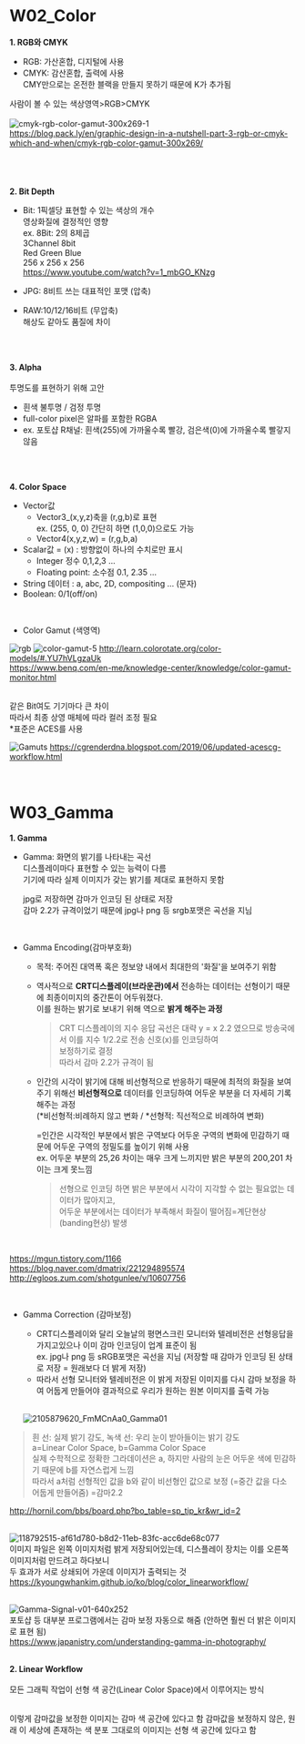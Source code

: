 # W02_Color

__1.	RGB와 CMYK__     
* RGB: 가산혼합, 디지털에 사용
* CMYK: 감산혼합, 출력에 사용 <br/>
CMY만으로는 온전한 블랙을 만들지 못하기 때문에 K가 추가됨

사람이 볼 수 있는 색상영역>RGB>CMYK  <br/>  <br/>
![cmyk-rgb-color-gamut-300x269-1](https://user-images.githubusercontent.com/90597915/134773094-002281af-78cc-4f1e-948b-0cc97fb876ee.png)
 <br/> https://blog.pack.ly/en/graphic-design-in-a-nutshell-part-3-rgb-or-cmyk-which-and-when/cmyk-rgb-color-gamut-300x269/  
 <br/>   
 <br/>  
 __2.	Bit Depth__  
* Bit: 1픽셀당 표현할 수 있는 색상의 개수  
영상화질에 결정적인 영향  
ex. 8Bit: 2의 8제곱  
3Channel 8bit  
Red Green Blue  
256 x 256 x 256   
https://www.youtube.com/watch?v=1_mbGO_KNzg

* JPG: 8비트 쓰는 대표적인 포맷 (압축)
* RAW:10/12/16비트 (무압축)  
해상도 같아도 품질에 차이
<br/>
<br/>

__3.	Alpha__
<br/>
<br/>
투명도를 표현하기 위해 고안 
        
* 흰색 불투명 / 검정 투명 <br/>  
* full-color pixel은 알파를 포함한 RGBA <br/>
* ex. 포토샵 R채널: 흰색(255)에 가까울수록 빨강, 검은색(0)에 가까울수록 빨갛지않음
<br/>
<br/>

__4. Color Space__
<br/>

* Vector값  
  * Vector3_(x,y,z)축을 (r,g,b)로 표현   
ex. (255, 0, 0) 간단히 하면 (1,0,0)으로도 가능
  * Vector4(x,y,z,w) = (r,g,b,a)  
* Scalar값 = (x) : 방향없이 하나의 수치로만 표시
  * Integer 정수 0,1,2,3 ...
  * Floating point: 소수점 0.1, 2.35 …
* String 데이터 : a, abc, 2D, compositing ... (문자)
* Boolean: 0/1(off/on)  
<br/>

* Color Gamut (색영역)  
  
![rgb](https://user-images.githubusercontent.com/90597915/134778581-a10d0f19-7ae5-4714-85a8-aa4baf1181a0.jpg) ![color-gamut-5](https://user-images.githubusercontent.com/90597915/134778889-4e64c2cb-4abd-4e12-87a9-6a4222cf9d38.jpg)
http://learn.colorotate.org/color-models/#.YU7hVLgzaUk   
https://www.benq.com/en-me/knowledge-center/knowledge/color-gamut-monitor.html
<br/>
<br/>

같은 Bit여도 기기마다 큰 차이  
따라서 최종 상영 매체에 따라 컬러 조정 필요  
*표준은 ACES를 사용 <br/>

![Gamuts](https://user-images.githubusercontent.com/90597915/134778971-9882445f-d822-48af-be49-d46ebea8ebd9.jpg)
https://cgrenderdna.blogspot.com/2019/06/updated-acescg-workflow.html
<br/>
<br/>
<br/>
# W03_Gamma   
   
__1. Gamma__    
* Gamma: 화면의 밝기를 나타내는 곡선     
디스플레이마다 표현할 수 있는 능력이 다름     
기기에 따라 실제 이미지가 갖는 밝기를 제대로 표현하지 못함     
     
     jpg로 저장하면 감마가 인코딩 된 상태로 저장     
     감마 2.2가 규격이었기 때문에 jpg나 png 등 srgb포맷은 곡선을 지님    
<br/>

* Gamma Encoding(감마부호화)     
     * 목적: 주어진 대역폭 혹은 정보양 내에서 최대한의 '화질'을 보여주기 위함      
     * 역사적으로 __CRT디스플레이(브라운관)에서__ 전송하는 데이터는 선형이기 때문에 최종이미지의 중간톤이 어두워졌다.     
          이를 원하는 밝기로 보내기 위해 역으로 __밝게 해주는 과정__     
          >CRT 디스플레이의 지수 응답 곡선은 대략 y = x 2.2 였으므로 방송국에서 이를 지수 1/2.2로 전송 신호(x)를 인코딩하여     
           보정하기로 결정     
          따라서 감마 2.2가 규격이 됨
     * 인간의 시각이 밝기에 대해 비선형적으로 반응하기 때문에 최적의 화질을 보여주기 위해선 __비선형적으로__ 데이터를 인코딩하여 어두운 부분을 더 자세히 기록해주는 과정             
     (*비선형적:비례하지 않고 변화 / *선형적: 직선적으로 비례하여 변화)                
     
        =인간은 시각적인 부분에서 밝은 구역보다 어두운 구역의 변화에 민감하기 때문에 어두운 구역의 정밀도를 높이기 위해 사용     
        ex. 어두운 부분의 25,26 차이는 매우 크게 느끼지만 밝은 부분의 200,201 차이는 크게 못느낌     
        > 선형으로 인코딩 하면 밝은 부분에서 시각이 지각할 수 없는 필요없는 데이터가 많아지고,     
          어두운 부분에서는 데이터가 부족해서 화질이 떨어짐=계단현상(banding현상) 발생     
<br/>

https://mgun.tistory.com/1166           
https://blog.naver.com/dmatrix/221294895574               
http://egloos.zum.com/shotgunlee/v/10607756            

<br/>

* Gamma Correction (감마보정)     
     * CRT디스플레이와 달리 오늘날의 평면스크린 모니터와 텔레비전은 선형응답을 가지고있으나 이미 감마 인코딩이 업계 표준이 됨     
     ex. jpg나 png 등 sRGB포맷은 곡선을 지님 (저장할 때 감마가 인코딩 된 상태로 저장 = 원래보다 더 밝게 저장)                 
     * 따라서 선형 모니터와 텔레비전은 이 밝게 저장된 이미지를 다시 감마 보정을 하여 어둡게 만들어야 결과적으로 우리가 원하는 원본 이미지를 출력 가능     
     <br/>
     
     ![2105879620_FmMCnAa0_Gamma01](https://user-images.githubusercontent.com/90597915/137688701-0ee31c72-f39c-4fe3-86c4-02c63e3978a2.png)      
> 흰 선: 실제 밝기 강도, 녹색 선: 우리 눈이 받아들이는 밝기 강도      
a=Linear Color Space, b=Gamma Color Space           
실제 수학적으로 정확한 그라데이션은 a, 하지만 사람의 눈은 어두운 색에 민감하기 때문에 b를 자연스럽게 느낌     
따라서 a처럼 선형적인 값을 b와 같이 비선형인 값으로 보정 (=중간 값을 다소 어둡게 만들어줌) =감마2.2      

 http://hornil.com/bbs/board.php?bo_table=sp_tip_kr&wr_id=2  
  <br/>

![118792515-af61d780-b8d2-11eb-83fc-acc6de68c077](https://user-images.githubusercontent.com/90597915/137751704-d16fa555-9995-47bf-a5dd-7417b3bdbcae.png)     
이미지 파일은 왼쪽 이미지처럼 밝게 저장되어있는데, 디스플레이 장치는 이를 오른쪽 이미지처럼 만드려고 하다보니      
두 효과가 서로 상쇄되어 가운데 이미지가 출력되는 것     
https://kyoungwhankim.github.io/ko/blog/color_linearworkflow/
     <br/>
     <br/>
     
![Gamma-Signal-v01-640x252](https://user-images.githubusercontent.com/90597915/137720266-347ec88a-f9c7-44b8-95f0-8475b80b04ae.jpg)     
포토샵 등 대부분 프로그램에서는 감마 보정 자동으로 해줌 (안하면 훨씬 더 밝은 이미지로 표현 됨)     
https://www.japanistry.com/understanding-gamma-in-photography/           
<br/>

__2. Linear Workflow__   
<br/>
모든 그래픽 작업이 선형 색 공간(Linear Color Space)에서 이루어지는 방식
<br/>




<br/>
이렇게 감마값을 보정한 이미지는 감마 색 공간에 있다고 함           
감마값을 보정하지 않은, 원래 이 세상에 존재하는 색 분포 그대로의 이미지는 선형 색 공간에 있다고 함

